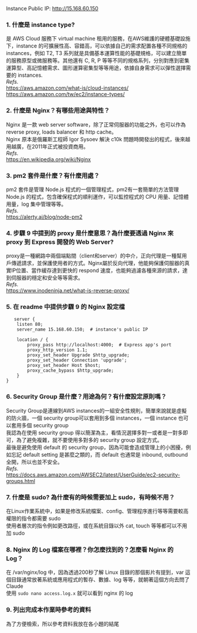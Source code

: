 Instance Public IP: http://15.168.60.150

### 1. 什麼是 instance type?
是 AWS Cloud 服務下 virtual machine 租用的服務，在AWS維護的硬體基礎設施下，instance 的可擴展性高、容錯高，可以依據自己的需求配置各種不同規格的 instances，例如 T2, T3 系列就是具備基本運算性能的基礎規格，可以建立簡單的服務原型或微服務等。其他還有 C, R, P 等等不同的規格系列，分別對應到密集運算型、高記憶體需求、圖形運算密集型等等用途，依據自身需求可以彈性選擇需要的 instances.  
*Refs.*  
https://aws.amazon.com/what-is/cloud-instances/  
https://aws.amazon.com/tw/ec2/instance-types/  

### 2. 什麼是 Nginx？有哪些用途與特性？
Nginx 是一款 web server software，除了正常伺服器的功能之外，也可以作為 reverse proxy, loads balancer 和 http cache。  
Nginx 原本是俄羅斯工程師 Igor Sysoev 解決 c10k 問題時開發出的程式，後來越用越廣，在2011年正式被投資商用。  
*Refs.*  
https://en.wikipedia.org/wiki/Nginx  

### 3. pm2 套件是什麼？有什麼用處？
pm2 套件是管理 Node.js 程式的一個管理程式，pm2有一套簡單的方法管理 Node.js 的程式，包含確保程式的順利運作，可以監控程式的 CPU 用量、記憶體用量，log 集中管理等等。  
*Refs.*  
https://alerty.ai/blog/node-pm2  

### 4. 步驟 9 中提到的 proxy 是什麼意思？為什麼要透過 Nginx 來 proxy 到 Express 開發的 Web Server?
proxy是一種網路中兩個端點間（client和server）的中介，正向代理是一種幫用戶傳遞請求，並保護使用者的方式。Nginx屬於反向代理，他能夠保護伺服器的真實IP位置、當作緩存達到更快的 respond 速度，也能夠過濾各種來源的請求，達到伺服器的穩定和安全等等需求。  
*Refs.*  
https://www.inodeninja.net/what-is-reverse-proxy/  

### 5. 在 readme 中提供步驟 9 的 Nginx 設定檔
```
   server {
    listen 80;
    server_name 15.168.60.150;  # instance's public IP

    location / {
        proxy_pass http://localhost:4000;  # Express app's port
        proxy_http_version 1.1;
        proxy_set_header Upgrade $http_upgrade;
        proxy_set_header Connection 'upgrade';
        proxy_set_header Host $host;
        proxy_cache_bypass $http_upgrade;
    }
}
```

### 6. Security Group 是什麼？用途為何？有什麼設定原則嗎？
Security Group是連線到AWS instances的一組安全性規則，簡單來說就是虛擬的防火牆，一個 security group可以套用到多個 instances，一個 instance 也可以套用多個 security group  
我認為在使用 security group 得以簡潔為主，看情況選擇多對一或者是一對多即可，為了避免複雜，就不要使用多對多的 security group 設定方式。  
最後是避免使用 default 的 security group，因為可能會造成管理上的小困擾，例如忘記 default setting 是甚麼之類的，而 default 也通常是 inbound, outbound 全開，所以也並不安全。  
*Refs.*  
https://docs.aws.amazon.com/AWSEC2/latest/UserGuide/ec2-security-groups.html  

### 7. 什麼是 sudo? 為什麼有的時候需要加上 sudo，有時候不用？
在Linux作業系統中，如果是修改系統檔案、config、管理程序進行等等需要較高權限的指令都需要 sudo  
使用者層次的指令例如更改路徑，或在系統目錄以外 cat, touch 等等都可以不用加 sudo  

### 8. Nginx 的 Log 檔案在哪裡？你怎麼找到的？怎麼看 Nginx 的 Log？
在 /var/nginx/log 中，因為透過200秒了解 Linux 目錄的那個影片有提到，var 這個目錄通常放著系統或應用程式的暫存、數據、log 等等，就朝著這個方向去問了 Claude  
使用 `sudo nano access.log.x` 就可以看到 nginx 的 log  

### 9. 列出完成本作業時參考的資料
為了方便檢索，所以參考資料我放在各小題的結尾
